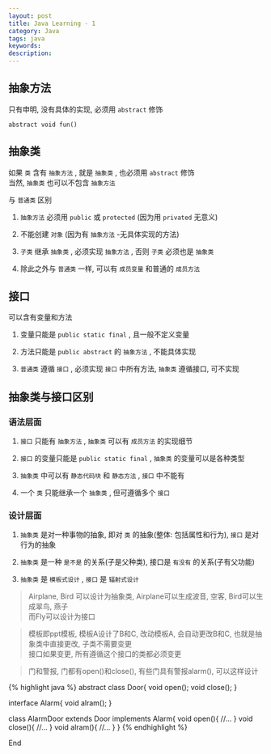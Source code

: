 ```yaml
---
layout: post
title: Java Learning - 1
category: Java
tags: java
keywords:
description:
---
```

## 抽象方法  

只有申明, 没有具体的实现, 必须用 `abstract` 修饰  

```
abstract void fun()
```  

## 抽象类  

如果 `类` 含有 `抽象方法` , 就是 `抽象类` , 也必须用 `abstract` 修饰  
当然, `抽象类` 也可以不包含 `抽象方法`  

与 `普通类` 区别  

1. `抽象方法` 必须用 `public` 或 `protected` (因为用 `privated` 无意义)  

2. 不能创建 `对象` (因为有 `抽象方法` -无具体实现的方法)  

3. `子类` 继承 `抽象类` , 必须实现 `抽象方法` , 否则 `子类` 必须也是 `抽象类`  

4. 除此之外与 `普通类` 一样, 可以有 `成员变量` 和普通的 `成员方法`  

## 接口  

可以含有变量和方法  

1. 变量只能是 `public static final` , 且一般不定义变量  

2. 方法只能是 `public abstract` 的 `抽象方法` , 不能具体实现  

3. `普通类` 遵循 `接口` , 必须实现 `接口` 中所有方法, `抽象类` 遵循接口, 可不实现  

## 抽象类与接口区别  

### 语法层面  

1. `接口` 只能有 `抽象方法` , `抽象类` 可以有 `成员方法` 的实现细节  

2. `接口` 的变量只能是 `public static final` , `抽象类` 的变量可以是各种类型  

3. `抽象类` 中可以有 `静态代码块` 和 `静态方法` , `接口` 中不能有  

4. 一个 `类` 只能继承一个 `抽象类` , 但可遵循多个 `接口`  

### 设计层面  

1. `抽象类` 是对一种事物的抽象, 即对 `类` 的抽象(整体: 包括属性和行为), `接口` 是对行为的抽象  

2. `抽象类` 是一种 `是不是` 的关系(子是父种类), 接口是 `有没有` 的关系(子有父功能)  

3. `抽象类` 是 `模板式设计` , `接口` 是 `辐射式设计`  

> Airplane, Bird 可以设计为抽象类, Airplane可以生成波音, 空客, Bird可以生成翠鸟, 燕子  
> 而Fly可以设计为接口  

> 模板即ppt模板, 模板A设计了B和C, 改动模板A, 会自动更改B和C, 也就是抽象类中直接更改, 子类不需要变更  
> 接口如果变更, 所有遵循这个接口的类都必须变更  

> 门和警报, 门都有open()和close(), 有些门具有警报alarm(), 可以这样设计  

{% highlight java %}
abstract class Door{
    void open();
    void close();
}

interface Alarm{
    void alram();
}

class AlarmDoor extends Door implements Alarm{
    void open(){
        //...
    }
    void close(){
        //...
    }
    void alram(){
        //...
    }
}
{% endhighlight %}  

End
